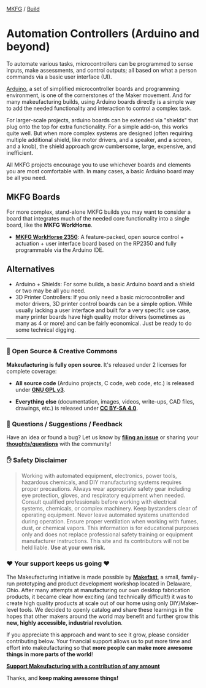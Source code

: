 [MKFG](../../) / [Build](../)

# Automation Controllers (Arduino and beyond)

To automate various tasks, microcontrollers can be programmed to sense inputs, make assessments, and control outputs; all based on what a person commands via a basic user interface (UI). 

[Arduino](https://arduino.cc), a set of simplified microcontroller boards and programming environment, is one of the cornerstones of the Maker movement. And for many makeufacturing builds, using Arduino boards directly is a simple way to add the needed functionality and interaction to control a complex task.

For larger-scale projects, arduino boards can be extended via "shields" that plug onto the top for extra functionality. For a simple add-on, this works quite well. But when more complex systems are designed (often requiring multiple additional shield, like motor drivers, and a speaker, and a screen, and a knob), the shield approach grow cumbersome, large, expensive, and inefficient.

All MKFG projects encourage you to use whichever boards and elements you are most comfortable with. In many cases, a basic Arduino board may be all you need.

## MKFG Boards

For more complex, stand-alone MKFG builds you may want to consider a board that integrates much of the needed core functionality into a single board, like the **MKFG WorkHorse**. 

* **<a href="./MKFGWorkHorse2350/">MKFG WorkHorse 2350</a>**: A feature-packed, open source control + actuation + user interface board based on the RP2350 and fully programmable via the Arduino IDE.



## Alternatives

* Arduino + Shields: For some builds, a basic Arduino board and a shield or two may be all you need. 
* 3D Printer Controllers: If you only need a basic microcontroller and motor drivers, 3D printer control boards can be a simple option. While usually lacking a user interface and built for a very specific use case, many printer boards have high quality motor drivers (sometimes as many as 4 or more) and can be fairly economical. Just be ready to do some technical digging. 





---



### :open_book: Open Source & Creative Commons

**Makeufacturing is fully open source**. It's released under 2 licenses for complete coverage:

* **All source code** (Arduino projects, C code, web code, etc.) is released under **[GNU GPL v3](https://www.gnu.org/licenses/gpl-3.0.en.html)**.

* **Everything else** (documentation, images, videos, write-ups, CAD files, drawings, etc.) is released under **[CC BY-SA 4.0](https://creativecommons.org/licenses/by-sa/4.0/)**.



### :speech_balloon: Questions / Suggestions / Feedback

Have an idea or found a bug? Let us know by **[filing an issue](https://github.com/Makeufacturing/MKFG/issues)** or sharing your **[thoughts/questions](https://github.com/Makeufacturing/MKFG/discussions)** with the community!



### :hand: Safety Disclaimer

> Working with automated equipment, electronics, power tools, hazardous chemicals, and DIY manufacturing systems requires proper precautions. Always wear appropriate safety gear including eye protection, gloves, and respiratory equipment when needed. Consult qualified professionals before working with electrical systems, chemicals, or complex machinery. Keep bystanders clear of operating equipment. Never leave automated systems unattended during operation. Ensure proper ventilation when working with fumes, dust, or chemical vapors. This information is for educational purposes only and does not replace professional safety training or equipment manufacturer instructions. This site and its contributors will not be held liable. **Use at your own risk.**



### :heart: Your support keeps us going :heart:

The Makeufacturing initiative is made possible by **[Makefast](https://makefastworkshop.com)**, a small, family-run prototyping and product development workshop located in Delaware, Ohio. After many attempts at manufacturing our own desktop fabrication products, it became clear how exciting (and technically difficult!) it was to create high quality products at scale out of our home using only DIY/Maker-level tools. We decided to openly catalog and share these learnings in the hopes that other makers around the world may benefit and further grow this **new, highly accessible, industrial revolution**.

If you appreciate this approach and want to see it grow, please consider contributing below. Your financial support allows us to put more time and effort into makeufacturing so that **more people can make more awesome things in more parts of the world**!

**[Support Makeufacturing with a contribution of any amount](https://buy.stripe.com/5kQfZi9WNeac3ba6trcQU02)**

Thanks, and **keep making awesome things!**